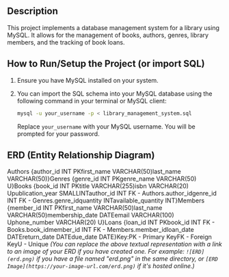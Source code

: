 ## Description

This project implements a database management system for a library using MySQL. It allows for the management of books, authors, genres, library members, and the tracking of book loans.

## How to Run/Setup the Project (or import SQL)

1.  Ensure you have MySQL installed on your system.
2.  You can import the SQL schema into your MySQL database using the following command in your terminal or MySQL client:

    ```bash
    mysql -u your_username -p < library_management_system.sql
    ```

    Replace `your_username` with your MySQL username. You will be prompted for your password.

## ERD (Entity Relationship Diagram)

Authors {author_id INT PKfirst_name VARCHAR(50)last_name VARCHAR(50)}Genres {genre_id INT PKgenre_name VARCHAR(50) U}Books {book_id INT PKtitle VARCHAR(255)isbn VARCHAR(20) Upublication_year SMALLINTauthor_id INT FK - Authors.author_idgenre_id INT FK - Genres.genre_idquantity INTavailable_quantity INT}Members {member_id INT PKfirst_name VARCHAR(50)last_name VARCHAR(50)membership_date DATEemail VARCHAR(100) Uphone_number VARCHAR(20) U}Loans {loan_id INT PKbook_id INT FK - Books.book_idmember_id INT FK - Members.member_idloan_date DATEreturn_date DATEdue_date DATE}Key:PK - Primary KeyFK - Foreign KeyU  - Unique
*(You can replace the above textual representation with a link to an image of your ERD if you have created one.  For example: `![ERD](erd.png)` if you have a file named "erd.png" in the same directory, or `[ERD Image](https://your-image-url.com/erd.png)` if it's hosted online.)*
